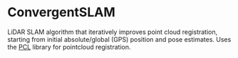 # ConvergentSLAM
LiDAR SLAM algorithm that iteratively improves point cloud registration, starting from initial absolute/global (GPS) position and pose estimates. Uses the [PCL](http://pointclouds.org/) library for pointcloud registration.
